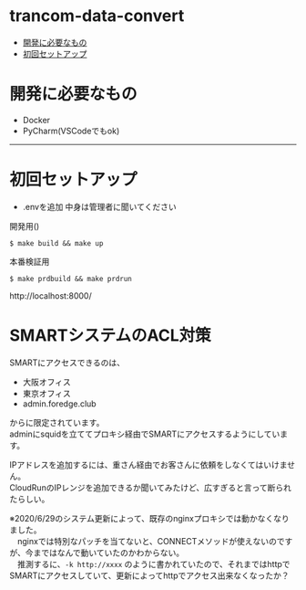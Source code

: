 # trancom-data-convert

- [開発に必要なもの](#開発に必要なもの)
- [初回セットアップ](#初回セットアップ)

# 開発に必要なもの

- Docker
- PyCharm(VSCodeでもok)

---

# 初回セットアップ

- .envを追加
中身は管理者に聞いてください

開発用()
```shell
$ make build && make up
```

本番検証用
```shell
$ make prdbuild && make prdrun
```
http://localhost:8000/

# SMARTシステムのACL対策
SMARTにアクセスできるのは、
- 大阪オフィス
- 東京オフィス
- admin.foredge.club

からに限定されています。  
adminにsquidを立ててプロキシ経由でSMARTにアクセスするようにしています。

IPアドレスを追加するには、重さん経由でお客さんに依頼をしなくてはいけません。  
CloudRunのIPレンジを追加できるか聞いてみたけど、広すぎると言って断られたらしい。

※2020/6/29のシステム更新によって、既存のnginxプロキシでは動かなくなりました。  
　nginxでは特別なパッチを当てないと、CONNECTメソッドが使えないのですが、今まではなんで動いていたのかわからない。  
　推測するに、`-k http://xxxx` のように書かれていたので、それまではhttpでSMARTにアクセスしていて、更新によってhttpでアクセス出来なくなったか？
